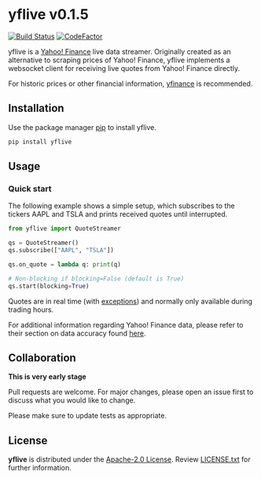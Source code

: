# yflive v0.1.5

[![Build Status](https://github.com/mbnlc/yflive/actions/workflows/build.yml/badge.svg)](https://github.com/mbnlc/yflive/actions/workflows/build.yml)
[![CodeFactor](https://www.codefactor.io/repository/github/mbnlc/yflive/badge/master)](https://www.codefactor.io/repository/github/mbnlc/yflive/overview/master)

yflive is a [Yahoo! Finance](https://finance.yahoo.com) live data streamer. Originally created as an alternative to scraping prices of Yahoo! Finance, yflive implements a websocket client for receiving live quotes from Yahoo! Finance directly.

For historic prices or other financial information, [yfinance](https://github.com/ranaroussi/yfinance) is recommended.

## Installation

Use the package manager [pip](https://pip.pypa.io/en/stable/) to install yflive.

```bash
pip install yflive
```

## Usage

### Quick start

The following example shows a simple setup, which subscribes to the tickers AAPL and TSLA and prints received quotes until interrupted.

```python
from yflive import QuoteStreamer

qs = QuoteStreamer()
qs.subscribe(["AAPL", "TSLA"]) 

qs.on_quote = lambda q: print(q)

# Non-blocking if blocking=False (default is True)
qs.start(blocking=True)
```

Quotes are in real time (with [exceptions](https://help.yahoo.com/kb/finance-for-web/exchanges-data-providers-yahoo-finance-sln2310.html)) and normally only available during trading hours.

For additional information regarding Yahoo! Finance data, please refer to their section on data accuracy found [here](https://help.yahoo.com/kb/finance-for-web/#/).

## Collaboration

**This is very early stage**

Pull requests are welcome. For major changes, please open an issue first to discuss what you would like to change.

Please make sure to update tests as appropriate.

## License

**yflive** is distributed under the [Apache-2.0 License](http://www.apache.org/licenses/). Review [LICENSE.txt](https://github.com/mbnlc/yflive/blob/master/LICENSE.txt) for further information.
